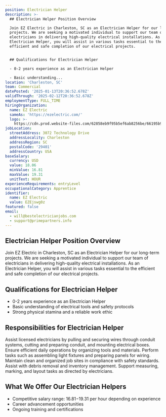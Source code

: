 ```yaml
---
position: Electrician Helper
description: >-
  ## Electrician Helper Position Overview

  Join EZ Electric in Charleston, SC as an Electrician Helper for our long-term
  projects. We are seeking a motivated individual to support our team of
  electricians in delivering high-quality electrical installations. As an
  Electrician Helper, you will assist in various tasks essential to the
  efficient and safe completion of our electrical projects.


  ## Qualifications for Electrician Helper

  - 0-2 years experience as an Electrician Helper

  - Basic understanding...
location: 'Charleston, SC'
team: Commercial
datePosted: '2025-01-13T20:36:52.678Z'
validThrough: '2025-02-12T20:36:52.678Z'
employmentType: FULL_TIME
hiringOrganization:
  name: EZ Electric
  sameAs: 'https://ezelectric.com/'
  logo: >-
    https://cdn.prod.website-files.com/62858eb9f95b5ef6ab8256be/66195b93d011344d05b98867_ez-electric-logo.svg
jobLocation:
  streetAddress: 3072 Technology Drive
  addressLocality: Charleston
  addressRegion: SC
  postalCode: '29401'
  addressCountry: USA
baseSalary:
  currency: USD
  value: 18.06
  minValue: 16.81
  maxValue: 19.31
  unitText: HOUR
experienceRequirements: entryLevel
occupationalCategory: Apprentice
identifier:
  name: EZ Electric
  value: EZEjswg0z
featured: false
email:
  - will@bestelectricianjobs.com
  - support@primepartners.info
---
```




## Electrician Helper Position Overview
Join EZ Electric in Charleston, SC as an Electrician Helper for our long-term projects. We are seeking a motivated individual to support our team of electricians in delivering high-quality electrical installations. As an Electrician Helper, you will assist in various tasks essential to the efficient and safe completion of our electrical projects.

## Qualifications for Electrician Helper
- 0-2 years experience as an Electrician Helper
- Basic understanding of electrical tools and safety protocols
- Strong physical stamina and a reliable work ethic

## Responsibilities for Electrician Helper
Assist licensed electricians by pulling and securing wires through conduit systems, cutting and preparing conduit, and mounting electrical boxes. Ensure efficient daily operations by organizing tools and materials. Perform tasks such as assembling light fixtures and preparing panels for wiring. Maintain clean and organized job sites in compliance with safety standards. Assist with debris removal and inventory management. Support measuring, marking, and layout tasks as directed by electricians.

## What We Offer Our Electrician Helpers
- Competitive salary range: $16.81-$19.31 per hour depending on experience
- Career advancement opportunities
- Ongoing training and certifications